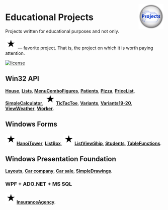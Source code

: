 <a href="https://github.com/AlexeyBuryanov/EducationalProjects/"><img
  src="projects.jpg" alt="Repository Icon"
  width="80" height="80" align="right"></a>
# Educational Projects
Projects written for educational purposes and not only.

[favorite-image]: black_star_18px.svg
![favorite-proj][favorite-image] — favorite project. That is, the project on which it is worth paying attention.
  
[license-image]: https://img.shields.io/npm/l/normalize.css.svg?style=flat
[license-url]: LICENSE
[![license][license-image]][license-url]

## Win32 API
**[House](Win32API/House/)**, **[Lists](Win32API/Lists/)**, **[MenuComboFigures](Win32API/MenuComboFigures/)**, **[Patients](Win32API/Patients/)**, **[Pizza](Win32API/Pizza/)**, **[PriceList](Win32API/PriceList/)**, **[SimpleCalculator](Win32API/SimpleCalculator/)**, ![favorite-proj][favorite-image]**[TicTacToe](Win32API/TicTacToe/)**, **[Variants](Win32API/Variants/)**, **[Variants19-20](Win32API/Variants19-20/)**, **[ViewWeather](Win32API/ViewWeather/)**, **[Worker](Win32API/Worker/)**.
    
## Windows Forms
![favorite-proj][favorite-image]**[HanoiTower](WindowsForms/HanoiTower/)**, **[ListBox](WindowsForms/ListBox/)**, ![favorite-proj][favorite-image]**[ListViewShip](WindowsForms/ListViewShip/)**, **[Students](WindowsForms/Students/)**, **[TableFunctions](WindowsForms/TableFunctions/)**.
    
## Windows Presentation Foundation
**[Layouts](WPF/Layouts/)**, **[Car company](WPF/Car_company/)**, **[Car sale](WPF/Car_sale/)**, **[SimpleDrawings](WPF/SimpleDrawings/)**.
### WPF + ADO.NET + MS SQL
![favorite-proj][favorite-image]**[InsuranceAgency](WPF/InsuranceAgency/)**.
